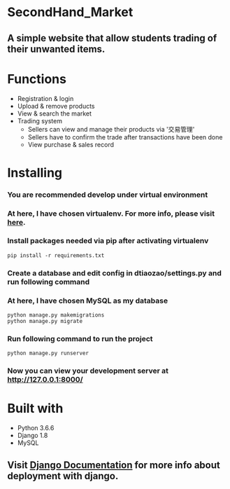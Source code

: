 # SecondHand_Market
## A simple website that allow students trading of their unwanted items.


# Functions
* Registration & login
* Upload & remove products
* View & search the market
* Trading system
    * Sellers can view and manage their products via '交易管理'
    * Sellers have to confirm the trade after transactions have been done
    * View purchase & sales record

# Installing
### You are recommended develop under virtual environment
### At here, I have chosen virtualenv. For more info, please visit [here](https://packaging.python.org/guides/installing-using-pip-and-virtualenv/).

### Install packages needed via pip after activating virtualenv
```
pip install -r requirements.txt
```
### Create a database and edit config in dtiaozao/settings.py and run following command
### At here, I have chosen MySQL as my database
```
python manage.py makemigrations
python manage.py migrate
```

### Run following command to run the project
```
python manage.py runserver
```
### Now you can view your development server at http://127.0.0.1:8000/ 

# Built with
* Python 3.6.6
* Django 1.8
* MySQL

## Visit [Django Documentation](https://docs.djangoproject.com/en/2.1/) for more info about deployment with django.

